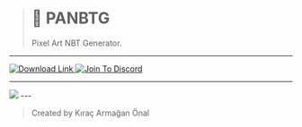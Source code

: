 > # 🎉 PANBTG
> Pixel Art NBT Generator.

---

<p align="left"> 
    <a href="https://github.com/TheArmagan/panbtg-releases/">
        <img alt="Download Link" src="https://img.shields.io/github/downloads/TheArmagan/panbtg-releases/total?color=%231ED760&label=CLICK%20TO%20DOWNLOAD&logo=github&logoColor=%23ffffff&style=for-the-badge">
    </a>
    <a href="https://discord.gg/fCqAh4kh77">
        <img alt="Join To Discord" src="https://img.shields.io/discord/775348842894983171?color=%237289DA&label=JOIN%20TO%20DISCORD&logo=discord&logoColor=%23ffffff&style=for-the-badge">
    </a>
</p>

---
<img src="https://cdn.discordapp.com/attachments/775348843696357388/775689219418619924/unknown.png">
---

> Created by Kıraç Armağan Önal

